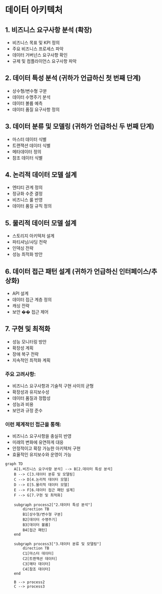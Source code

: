 # 데이터 아키텍처

## 1. 비즈니스 요구사항 분석 (확장)

- 비즈니스 목표 및 KPI 정의
- 주요 비즈니스 프로세스 파악
- 데이터 거버넌스 요구사항 확인
- 규제 및 컴플라이언스 요구사항 파악


## 2. 데이터 특성 분석 (귀하가 언급하신 첫 번째 단계)

- 상수형/변수형 구분
- 데이터 수명주기 분석
- 데이터 볼륨 예측
- 데이터 품질 요구사항 정의


## 3. 데이터 분류 및 모델링 (귀하가 언급하신 두 번째 단계)

- 마스터 데이터 식별
- 트랜잭션 데이터 식별
- 메타데이터 정의
- 참조 데이터 식별


## 4. 논리적 데이터 모델 설계

- 엔티티 관계 정의
- 정규화 수준 결정
- 비즈니스 룰 반영
- 데이터 품질 규칙 정의


## 5. 물리적 데이터 모델 설계

- 스토리지 아키텍처 설계
- 파티셔닝/샤딩 전략
- 인덱싱 전략
- 성능 최적화 방안


## 6. 데이터 접근 패턴 설계 (귀하가 언급하신 인터페이스/추상화)

- API 설계
- 데이터 접근 계층 정의
- 캐싱 전략
- 보안 �� 접근 제어


## 7. 구현 및 최적화

- 성능 모니터링 방안
- 확장성 계획
- 장애 복구 전략
- 지속적인 최적화 계획



### 주요 고려사항:

- 비즈니스 요구사항과 기술적 구현 사이의 균형
- 확장성과 유지보수성
- 데이터 품질과 정합성
- 성능과 비용
- 보안과 규정 준수

### 이런 체계적인 접근을 통해:

- 비즈니스 요구사항을 충실히 반영
- 미래의 변화에 유연하게 대응
- 안정적이고 확장 가능한 아키텍처 구현
- 효율적인 유지보수와 운영이 가능

```mermaid
graph TD
    A[1.비즈니스 요구사항 분석] --> B[2.데이터 특성 분석]
    B --> C[3.데이터 분류 및 모델링]
    C --> D[4.논리적 데이터 모델]
    D --> E[5.물리적 데이터 모델]
    E --> F[6.데이터 접근 패턴 설계]
    F --> G[7.구현 및 최적화]

    subgraph process2["2.데이터 특성 분석"]
        direction TB
        B1[상수형/변수형 구분]
        B2[데이터 수명주기]
        B3[데이터 볼륨]
        B4[접근 패턴]
    end

    subgraph process3["3.데이터 분류 및 모델링"]
        direction TB
        C1[마스터 데이터]
        C2[트랜잭션 데이터]
        C3[메타 데이터]
        C4[참조 데이터]
    end

    B --> process2
    C --> process3
```
